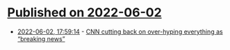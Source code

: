 # [Published on 2022-06-02](index.md)

* [2022-06-02, 17:59:14](https://news.ycombinator.com/item?id=31598324) - [CNN cutting back on over-hyping everything as “breaking news”](https://www.axios.com/2022/06/02/cnn-breaking-news-guidelines)
